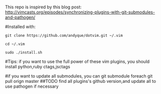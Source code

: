 This repo is inspired by this blog post:
    http://vimcasts.org/episodes/synchronizing-plugins-with-git-submodules-and-pathogen/

#Installed with:

    git clone https://github.com/andyque/dotvim.git ~/.vim

    cd ~/.vim

    sudo ./install.sh
#Tips:
    if you want to use the full power of these vim plugins, you should install python,ruby ctags,jsctags

#if you want to update all submodules, you can
    git submodule foreach git pull orign master
##TODO
    find all plugins's github version,and update all to use pathogen if necessary
